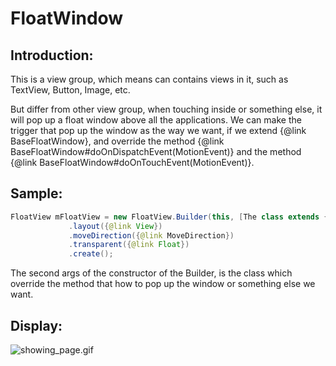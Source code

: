 # FloatWindow

## Introduction:
This is a view group, which means can contains views in it, such as TextView, Button, Image, etc.<p>
But differ from other view group, when touching inside or something else, it will pop up a float window above all the applications. We can make the trigger that pop up the window as the way we want, if we extend {@link BaseFloatWindow}, and override the method {@link BaseFloatWindow#doOnDispatchEvent(MotionEvent)} and the method {@link BaseFloatWindow#doOnTouchEvent(MotionEvent)}.

## Sample:
```Java
FloatView mFloatView = new FloatView.Builder(this, [The class extends {@link BaseFloatWindow}].class)
             .layout({@link View})
             .moveDirection({@link MoveDirection})
             .transparent({@link Float})
             .create();
```
The second args of the constructor of the Builder, is the class which override the method that how to pop up the window or something else we want.

## Display:
![showing_page.gif](showing_page.gif)
